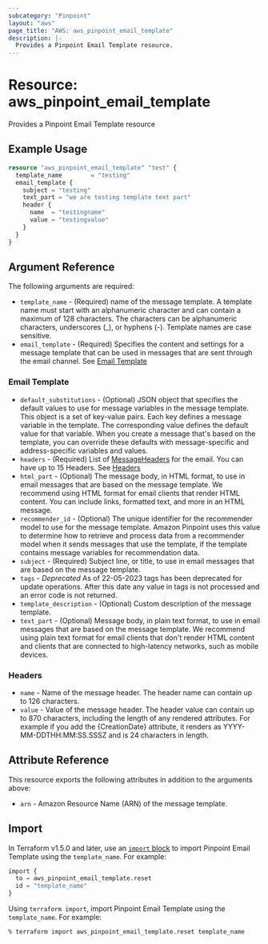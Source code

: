 ```yaml
---
subcategory: "Pinpoint"
layout: "aws"
page_title: "AWS: aws_pinpoint_email_template"
description: |-
  Provides a Pinpoint Email Template resource.
---
```


# Resource: aws_pinpoint_email_template

Provides a Pinpoint Email Template resource

## Example Usage

```terraform
resource "aws_pinpoint_email_template" "test" {
  template_name        = "testing"
  email_template {
    subject = "testing"
	text_part = "we are testing template text part"
    header {
      name  = "testingname"
      value = "testingvalue"
    }
  }
}
```

## Argument Reference

The following arguments are required:

* `template_name` - (Required) name of the message template. A template name must start with an alphanumeric character and can contain a maximum of 128 characters. The characters can be alphanumeric characters, underscores (_), or hyphens (-). Template names are case sensitive.
* `email_template` - (Required) Specifies the content and settings for a message template that can be used in messages that are sent through the email channel. See [Email Template](#email-template)

### Email Template

* `default_substitutions` - (Optional) JSON object that specifies the default values to use for message variables in the message template. This object is a set of key-value pairs. Each key defines a message variable in the template. The corresponding value defines the default value for that variable. When you create a message that's based on the template, you can override these defaults with message-specific and address-specific variables and values.
* `headers` - (Required) List of [MessageHeaders](https://docs.aws.amazon.com/pinpoint/latest/apireference/templates-template-name-email.html#templates-template-name-email-model-messageheader) for the email. You can have up to 15 Headers. See [Headers](#headers)
* `html_part` - (Optional) The message body, in HTML format, to use in email messages that are based on the message template. We recommend using HTML format for email clients that render HTML content. You can include links, formatted text, and more in an HTML message.
* `recommender_id` - (Optional) The unique identifier for the recommender model to use for the message template. Amazon Pinpoint uses this value to determine how to retrieve and process data from a recommender model when it sends messages that use the template, if the template contains message variables for recommendation data.
* `subject` - (Required) Subject line, or title, to use in email messages that are based on the message template.
* `tags` - *Deprecated* As of 22-05-2023 tags has been deprecated for update operations. After this date any value in tags is not processed and an error code is not returned.
* `template_description` - (Optional) Custom description of the message template.
* `text_part` - (Optional) Message body, in plain text format, to use in email messages that are based on the message template. We recommend using plain text format for email clients that don't render HTML content and clients that are connected to high-latency networks, such as mobile devices.

### Headers

* `name` - Name of the message header. The header name can contain up to 126 characters.
* `value` - Value of the message header. The header value can contain up to 870 characters, including the length of any rendered attributes. For example if you add the {CreationDate} attribute, it renders as YYYY-MM-DDTHH:MM:SS.SSSZ and is 24 characters in length.


## Attribute Reference

This resource exports the following attributes in addition to the arguments above:

* `arn` - Amazon Resource Name (ARN) of the message template.

## Import

In Terraform v1.5.0 and later, use an [`import` block](https://developer.hashicorp.com/terraform/language/import) to import Pinpoint Email Template using the `template_name`. For example:

```terraform
import {
  to = aws_pinpoint_email_template.reset
  id = "template_name"
}
```

Using `terraform import`, import Pinpoint Email Template using the `template_name`. For example:

```console
% terraform import aws_pinpoint_email_template.reset template_name
```
